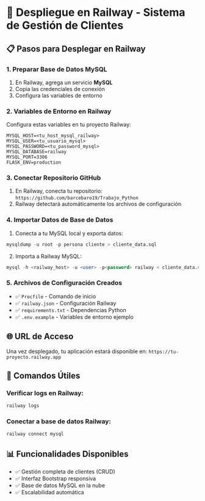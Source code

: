 # 🚀 Despliegue en Railway - Sistema de Gestión de Clientes

## 📋 Pasos para Desplegar en Railway

### 1. Preparar Base de Datos MySQL
1. En Railway, agrega un servicio **MySQL**
2. Copia las credenciales de conexión
3. Configura las variables de entorno

### 2. Variables de Entorno en Railway
Configura estas variables en tu proyecto Railway:

```
MYSQL_HOST=<tu_host_mysql_railway>
MYSQL_USER=<tu_usuario_mysql>
MYSQL_PASSWORD=<tu_password_mysql>
MYSQL_DATABASE=railway
MYSQL_PORT=3306
FLASK_ENV=production
```

### 3. Conectar Repositorio GitHub
1. En Railway, conecta tu repositorio: `https://github.com/barcebaro19/Trabajo_Python`
2. Railway detectará automáticamente los archivos de configuración

### 4. Importar Datos de Base de Datos
1. Conecta a tu MySQL local y exporta datos:
```sql
mysqldump -u root -p persona cliente > cliente_data.sql
```

2. Importa a Railway MySQL:
```sql
mysql -h <railway_host> -u <user> -p<password> railway < cliente_data.sql
```

### 5. Archivos de Configuración Creados
- ✅ `Procfile` - Comando de inicio
- ✅ `railway.json` - Configuración Railway
- ✅ `requirements.txt` - Dependencias Python
- ✅ `.env.example` - Variables de entorno ejemplo

## 🌐 URL de Acceso
Una vez desplegado, tu aplicación estará disponible en:
`https://tu-proyecto.railway.app`

## 🔧 Comandos Útiles

### Verificar logs en Railway:
```bash
railway logs
```

### Conectar a base de datos Railway:
```bash
railway connect mysql
```

## 📊 Funcionalidades Disponibles
- ✅ Gestión completa de clientes (CRUD)
- ✅ Interfaz Bootstrap responsiva
- ✅ Base de datos MySQL en la nube
- ✅ Escalabilidad automática
